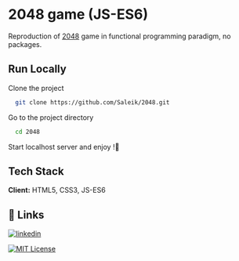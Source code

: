 
# 2048 game (JS-ES6)

Reproduction of [2048](https://2048.sarrazin-kevin.fr/) game in functional programming paradigm, no packages.

## Run Locally

Clone the project

```bash
  git clone https://github.com/Saleik/2048.git
```

Go to the project directory

```bash
  cd 2048
```

Start localhost server and enjoy !:partying_face:


## Tech Stack

**Client:** HTML5, CSS3, JS-ES6


## 🔗 Links
[![linkedin](https://img.shields.io/badge/linkedin-0A66C2?style=for-the-badge&logo=linkedin&logoColor=white)](https://www.linkedin.com/in/kevin-sarrazin/)



[![MIT License](https://img.shields.io/badge/License-MIT-green.svg)](https://choosealicense.com/licenses/mit/)



